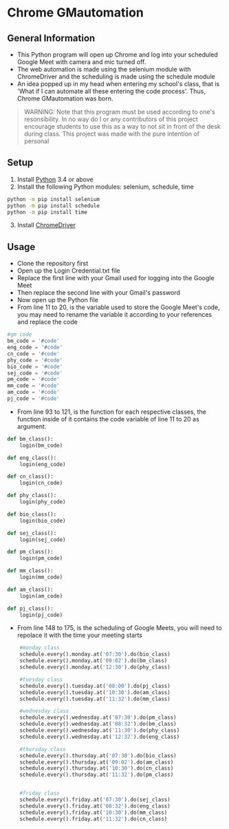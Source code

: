 # Chrome GMautomation

## General Information
- This Python program will open up Chrome and log into your scheduled Google Meet with camera and mic turned off.
- The web automation is made using the selenium module with ChromeDriver and the scheduling is made using the schedule module
- An idea popped up in my head when entering my school's class, that is 'What if I can automate all these entering the code process'. Thus, Chrome GMautomation was born.

> WARNING: Note that this program must be used according to one's resonsibility. In no way do I or any contributors of this project encourage students to use this as a way to not sit in front of the desk during class. This project was made with the pure intention of personal

## Setup
1. Install [Python](https://www.python.org/downloads/) 3.4 or above
2. Install the following Python modules: selenium, schedule, time
```bash
python -m pip install selenium
python -m pip install schedule
python -m pip install time

```
3. Install [ChromeDriver](https://sites.google.com/a/chromium.org/chromedriver/downloads)

## Usage
- Clone the repository first
- Open up the Login Credential.txt file
- Replace the first line with your Gmail used for logging into the Google Meet
- Then replace the second line with your Gmail's password
- Now open up the Python file
- From line 11 to 20, is the variable used to store the Google Meet's code, you may need to rename the variable it according to your references and replace the code
```python
#gm code
bm_code = '#code' 
eng_code = '#code'
cn_code = '#code'
phy_code = '#code'
bio_code = '#code'
sej_code = '#code'
pm_code = '#code'
mm_code = '#code'
am_code = '#code'
pj_code = '#code'
```
- From line 93 to 121, is the function for each respective classes, the function inside of it contains the code variable of line 11 to 20 as argument.
```python
def bm_class():
    login(bm_code)

def eng_class():
    login(eng_code)

def cn_class():
    login(cn_code)

def phy_class():
    login(phy_code)

def bio_class():
    login(bio_code)

def sej_class():
    login(sej_code)

def pm_class():
    login(pm_code)

def mm_class():
    login(mm_code)

def am_class():
    login(am_code)

def pj_class():
    login(pj_code)
```
- From line 148 to 175, is the scheduling of Google Meets, you will need to repolace it with the time your meeting starts
```python
    #monday class
    schedule.every().monday.at('07:30').do(bio_class)
    schedule.every().monday.at('09:02').do(bm_class)
    schedule.every().monday.at('12:30').do(phy_class)

    #tuesday class
    schedule.every().tuesday.at('08:00').do(pj_class)
    schedule.every().tuesday.at('10:30').do(am_class)
    schedule.every().tuesday.at('11:32').do(mm_class)

    #wednesday class
    schedule.every().wednesday.at('07:30').do(pm_class)
    schedule.every().wednesday.at('08:32').do(bm_class)
    schedule.every().wednesday.at('11:30').do(phy_class)
    schedule.every().wednesday.at('12:32').do(eng_class)

    #thursday class 
    schedule.every().thursday.at('07:30').do(bio_class)
    schedule.every().thursday.at('09:02').do(am_class)
    schedule.every().thursday.at('10:30').do(cn_class)
    schedule.every().thursday.at('11:32').do(pm_class)


    #friday class
    schedule.every().friday.at('07:30').do(sej_class)
    schedule.every().friday.at('08:32').do(eng_class)
    schedule.every().friday.at('10:30').do(mm_class)
    schedule.every().friday.at('11:32').do(cn_class)
```
